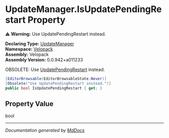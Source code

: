 ﻿<!--  
  <auto-generated>   
    The contents of this file were generated by a tool.  
    Changes to this file may be list if the file is regenerated  
  </auto-generated>   
-->

# UpdateManager.IsUpdatePendingRestart Property

⚠️ **Warning:** Use UpdatePendingRestart instead.

**Declaring Type:** [UpdateManager](../index.md)  
**Namespace:** [Velopack](../../index.md)  
**Assembly:** Velopack  
**Assembly Version:** 0.0.942+a011233

 OBSOLETE: Use [UpdatePendingRestart](UpdatePendingRestart.md) instead. 

```csharp
[EditorBrowsable(EditorBrowsableState.Never)]
[Obsolete("Use UpdatePendingRestart instead.")]
public bool IsUpdatePendingRestart { get; }
```

## Property Value

bool

___

*Documentation generated by [MdDocs](https://github.com/ap0llo/mddocs)*
